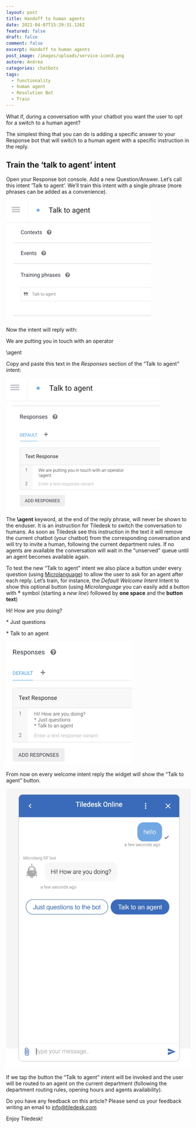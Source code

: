 ```yaml
---
layout: post
title: Handoff to human agents
date: 2021-04-07T15:29:31.126Z
featured: false
draft: false
comment: false
excerpt: Handoff to human agents
post_image: /images/uploads/service-icon3.png
autore: Andrea
categories: chatbots
tags:
  - functionality
  - human agent
  - Resolution Bot
  - Train
---
```

What if, during a conversation with your chatbot you want the user to opt for a switch to a human agent?

The simplest thing that you can do is adding a specific answer to your Response bot that will switch to a human agent with a specific instruction in the reply.

## Train the ‘talk to agent’ intent

Open your Response bot console. Add a new Question/Answer. Let’s call this intent ‘Talk to agent’. We’ll train this intent with a single phrase (more phrases can be added as a convenience).

![Open your Response bot console](/images/uploads/79357733-b3d5f700-7f40-11ea-89f2-a093329fd273.png "Open your Response bot console")

Now the intent will reply with:

We are putting you in touch with an operator 

\agent

Copy and paste this text in the *Responses* section of the “Talk to agent” intent:

![We are putting you in touch with an operator \agent](/images/uploads/79358037-07e0db80-7f41-11ea-8d3b-ea4064ea2edf.png "We are putting you in touch with an operator \agent")

The **\agent** keyword, at the end of the reply phrase, will never be shown to the enduser. It is an instruction for Tiledesk to switch the conversation to humans. As soon as Tiledesk see this instruction in the text it will remove the current chatbot (your chatbot) from the corresponding conversation and will try to invite a human, following the current department rules. If no agents are available the conversation will wait in the “unserved” queue until an agent becomes available again.

To test the new “Talk to agent” intent we also place a button under every question (using [Microlanguage](https://docstiledesk.netlify.app/chatbot/resolution-bot-images-videos-buttons-and-more)) to allow the user to ask for an agent after each reply. Let’s train, for instance, the *Default Welcome Intent* Intent to show this optional button (using *Microlanguage* you can easily add a button with **\*** symbol (starting a *new line*) followed by **one space** and the **button text**)

Hi! How are you doing? 

\* Just questions 

\* Talk to an agent

![Talk to agent](/images/uploads/image444.png "Talk to agent")

From now on every welcome intent reply the widget will show the “Talk to agent” button.

![Talk to agent button.](/images/uploads/image4441.png "Talk to agent button.")

If we tap the button the “Talk to agent” intent will be invoked and the user will be routed to an agent on the current department (following the department routing rules, opening hours and agents availability).

Do you have any feedback on this article? Please send us your feedback writing an email to [info@tiledesk.com](mailto:info@tiledesk.com)

Enjoy Tiledesk!